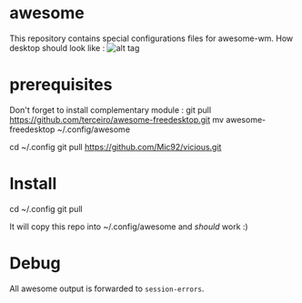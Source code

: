 awesome
==============

This repository contains special configurations files for awesome-wm.
How desktop should look like :
![alt tag](https://raw.githubusercontent.com/Pepitoh/awesome/master/misc/Capture%20d'%C3%A9cran%20-%2003112016%20-%2023%3A37%3A33.png)

prerequisites
==============
Don't forget to install complementary module :
git pull https://github.com/terceiro/awesome-freedesktop.git
mv awesome-freedesktop ~/.config/awesome

cd ~/.config
git pull https://github.com/Mic92/vicious.git

Install
=======

cd ~/.config
git pull

It will copy this repo into ~/.config/awesome and *should* work :)

Debug
=====

All awesome output is forwarded to `session-errors`.

